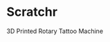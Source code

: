 # Scratchr
3D Printed Rotary Tattoo Machine

<script src="https://www.sparkfun.com/wish_lists/130164.js"></script>

